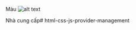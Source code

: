 Màu
![alt text](image.png)

Nhà cung cấp#   h t m l - c s s - j s - p r o v i d e r - m a n a g e m e n t  
 